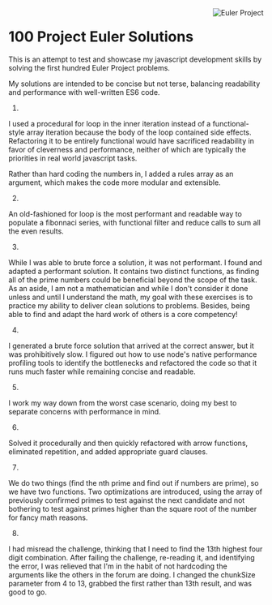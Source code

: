 <img alt="Euler Project" align="right" src="https://projecteuler.net/profile/possumtech.png" />

# 100 Project Euler Solutions

This is an attempt to test and showcase my javascript development skills by
solving the first hundred Euler Project problems.

My solutions are intended to be concise but not terse, balancing readability
and performance with well-written ES6 code.

1.

I used a procedural for loop in the inner iteration instead of a
functional-style array iteration because the body of the loop contained
side effects. Refactoring it to be entirely functional would have sacrificed
readability in favor of cleverness and performance, neither of which are
typically the priorities in real world javascript tasks.

Rather than hard coding the numbers in, I added a rules array as an argument,
which makes the code more modular and extensible.

2.

An old-fashioned for loop is the most performant and readable way to populate
a fibonnaci series, with functional filter and reduce calls to sum all the even
results.

3.

While I was able to brute force a solution, it was not performant. I found and
adapted a performant solution. It contains two distinct functions, as finding
all of the prime numbers could be beneficial beyond the scope of the task. As an
aside, I am not a mathematician and while I don't consider it done unless and
until I understand the math, my goal with these exercises is to practice my
ability to deliver clean solutions to problems. Besides, being able to find and
adapt the hard work of others is a core competency!

4.

I generated a brute force solution that arrived at the correct answer, but it
was prohibitively slow. I figured out how to use node's native performance
profiling tools to identify the bottlenecks and refactored the code so that it
runs much faster while remaining concise and readable.

5.

I work my way down from the worst case scenario, doing my best to separate
concerns with performance in mind.

6.

Solved it procedurally and then quickly refactored with arrow functions,
eliminated repetition, and added appropriate guard clauses.

7.

We do two things (find the nth prime and find out if numbers are prime), so we
have two functions. Two optimizations are introduced, using the array of
previously confirmed primes to test against the next candidate and not bothering
to test against primes higher than the square root of the number for fancy math
reasons.

8.

I had misread the challenge, thinking that I need to find the 13th highest
four digit combination. After failing the challenge, re-reading it, and
identifying the error, I was relieved that I'm in the habit of not hardcoding
the arguments like the others in the forum are doing. I changed the chunkSize
parameter from 4 to 13, grabbed the first rather than 13th result, and was
good to go.
